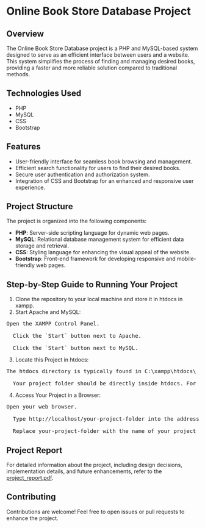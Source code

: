 # Online Book Store Database Project

## Overview

The Online Book Store Database project is a PHP and MySQL-based system designed to serve as an efficient interface between users and a website. This system simplifies the process of finding and managing desired books, providing a faster and more reliable solution compared to traditional methods.

## Technologies Used

- PHP
- MySQL
- CSS
- Bootstrap

## Features

- User-friendly interface for seamless book browsing and management.
- Efficient search functionality for users to find their desired books.
- Secure user authentication and authorization system.
- Integration of CSS and Bootstrap for an enhanced and responsive user experience.

## Project Structure

The project is organized into the following components:

- **PHP**: Server-side scripting language for dynamic web pages.
- **MySQL**: Relational database management system for efficient data storage and retrieval.
- **CSS**: Styling language for enhancing the visual appeal of the website.
- **Bootstrap**: Front-end framework for developing responsive and mobile-friendly web pages.

## Step-by-Step Guide to Running Your Project

1. Clone the repository to your local machine and store it in htdocs in xampp.
2. Start Apache and MySQL:<br>
  <pre>Open the XAMPP Control Panel.<br>
  Click the `Start` button next to Apache.<br>
  Click the `Start` button next to MySQL.</pre>
3. Locate this Project in htdocs:<br>
  <pre>The htdocs directory is typically found in C:\xampp\htdocs\ on Windows or /Applications/XAMPP/htdocs/ on macOS.<br>
  Your project folder should be directly inside htdocs. For example, if your project is named myproject, the path should be C:\xampp\htdocs\myproject (Windows) or /Applications/XAMPP/htdocs/myproject (macOS).</pre>
4. Access Your Project in a Browser:<br>
  <pre>Open your web browser.<br>
  Type http://localhost/your-project-folder into the address bar and press Enter.<br>
  Replace your-project-folder with the name of your project folder. For example, if your project folder is named myproject, you would go to http://localhost/myproject.</pre>


## Project Report

For detailed information about the project, including design decisions, implementation details, and future enhancements, refer to the [project_report.pdf](https://github.com/kushalac/database_project/files/8885424/project_report.pdf).

## Contributing

Contributions are welcome! Feel free to open issues or pull requests to enhance the project.


